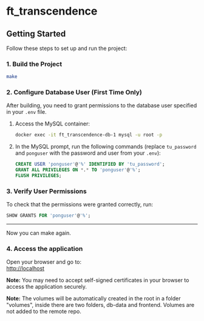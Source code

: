 # ft_transcendence

## Getting Started

Follow these steps to set up and run the project:

### 1. Build the Project

```bash
make
```

### 2. Configure Database User (First Time Only)

After building, you need to grant permissions to the database user specified in your `.env` file.

1. Access the MySQL container:

	```bash
	docker exec -it ft_transcendence-db-1 mysql -u root -p
	```

2. In the MySQL prompt, run the following commands (replace `tu_password` and `ponguser` with the password and user from your `.env`):

	```sql
	CREATE USER 'ponguser'@'%' IDENTIFIED BY 'tu_password';
	GRANT ALL PRIVILEGES ON *.* TO 'ponguser'@'%';
	FLUSH PRIVILEGES;
	```

### 3. Verify User Permissions

To check that the permissions were granted correctly, run:

```sql
SHOW GRANTS FOR 'ponguser'@'%';
```

---

Now you can make again.

### 4. Access the application

   Open your browser and go to:  
   [http://localhost](http://localhost)

**Note:** You may need to accept self-signed certificates in your browser to access the application securely.




**Note:** The volumes will be automatically created in the root in a folder "volumes", inside there are two folders, db-data and frontend. Volumes are not added to the remote repo. 
